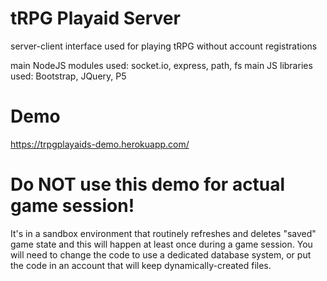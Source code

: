 # tRPG Playaid Server
server-client interface used for playing tRPG without account registrations

main NodeJS modules used: socket.io, express, path, fs
main JS libraries used: Bootstrap, JQuery, P5

# Demo
https://trpgplayaids-demo.herokuapp.com/

# Do NOT use this demo for actual game session!
It's in a sandbox environment that routinely refreshes and deletes "saved" game state and this will happen at least once during a game session. You will need to change the code to use a dedicated database system, or put the code in an account that will keep dynamically-created files.
